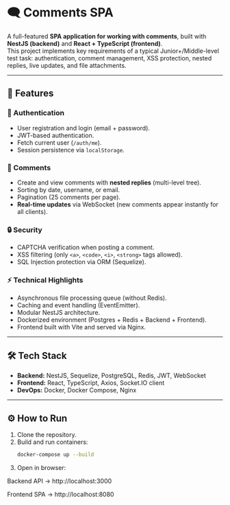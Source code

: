 # 🗨️ Comments SPA

A full-featured **SPA application for working with comments**, built with **NestJS (backend)** and **React + TypeScript (frontend)**.  
This project implements key requirements of a typical Junior+/Middle-level test task: authentication, comment management, XSS protection, nested replies, live updates, and file attachments.

---

## 🚀 Features

### 🔑 Authentication
- User registration and login (email + password).
- JWT-based authentication.
- Fetch current user (`/auth/me`).
- Session persistence via `localStorage`.

### 💬 Comments
- Create and view comments with **nested replies** (multi-level tree).
- Sorting by date, username, or email.
- Pagination (25 comments per page).
- **Real-time updates** via WebSocket (new comments appear instantly for all clients).

### 🔒 Security
- CAPTCHA verification when posting a comment.
- XSS filtering (only `<a>`, `<code>`, `<i>`, `<strong>` tags allowed).
- SQL Injection protection via ORM (Sequelize).

### ⚡ Technical Highlights
- Asynchronous file processing queue (without Redis).
- Caching and event handling (EventEmitter).
- Modular NestJS architecture.
- Dockerized environment (Postgres + Redis + Backend + Frontend).
- Frontend built with Vite and served via Nginx.

---

## 🛠️ Tech Stack
- **Backend:** NestJS, Sequelize, PostgreSQL, Redis, JWT, WebSocket  
- **Frontend:** React, TypeScript, Axios, Socket.IO client  
- **DevOps:** Docker, Docker Compose, Nginx  

---

## ⚙️ How to Run

1. Clone the repository.  
2. Build and run containers:  
   ```bash
   docker-compose up --build
3. Open in browser:

Backend API → http://localhost:3000

Frontend SPA → http://localhost:8080
